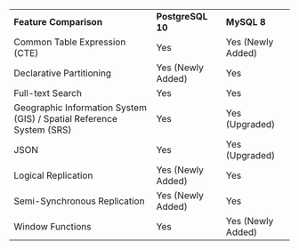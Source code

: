 |                                                                      |                   |                   |
| -------------------------------------------------------------------- | ----------------- | ----------------- |
| **Feature Comparison**                                               | **PostgreSQL 10** | **MySQL 8**       |
| Common Table Expression (CTE)                                        | Yes               | Yes (Newly Added) |
| Declarative Partitioning                                             | Yes (Newly Added) | Yes               |
| Full-text Search                                                     | Yes               | Yes               |
| Geographic Information System (GIS) / Spatial Reference System (SRS) | Yes               | Yes (Upgraded)    |
| JSON                                                                 | Yes               | Yes (Upgraded)    |
| Logical Replication                                                  | Yes (Newly Added) | Yes               |
| Semi-Synchronous Replication                                         | Yes (Newly Added) | Yes               |
| Window Functions                                                     | Yes               | Yes (Newly Added) |

